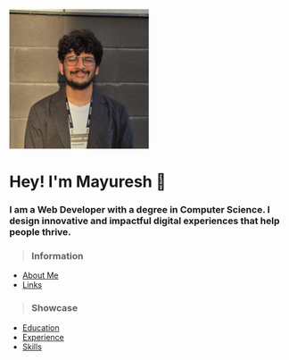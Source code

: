 <img src="./assets/portfolio-img.jpg" width="250"/>

# Hey! I'm Mayuresh 👋
### I am a Web Developer with a degree in Computer Science. I design innovative and impactful digital experiences that help people thrive.  

> ### Information
* [About Me](./about.markdown)
* [Links](./links.markdown)

> ### Showcase
* [Education](./education.markdown)
* [Experience](./experience.markdown)
* [Skills](./skills.markdown)




